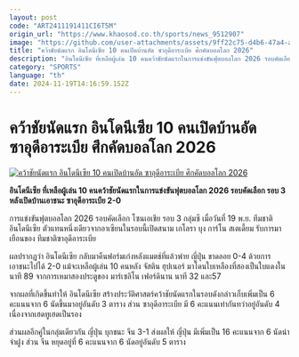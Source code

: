 ```yaml
---
layout: post
code: "ART2411191411CI6T5M"
origin_url: "https://www.khaosod.co.th/sports/news_9512907"
image: "https://github.com/user-attachments/assets/9ff22c75-d4b6-47a4-ac4d-665984fe5b92"
title: "คว้าชัยนัดแรก อินโดนีเซีย 10 คนเปิดบ้านอัด ซาอุดีอาระเบีย ศึกคัดบอลโลก 2026"
description: "อินโดนีเซีย ที่เหลือผู้เล่น 10 คนคว้าชัยนัดแรกในการแข่งขันฟุตบอลโลก 2026 รอบคัดเลือก รอบ 3 หลังเปิดบ้านเอาชนะ ซาอุดีอาระเบีย 2-0"
category: "SPORTS"
language: "th"
date: 2024-11-19T14:16:59.152Z
---
```


# คว้าชัยนัดแรก อินโดนีเซีย 10 คนเปิดบ้านอัด ซาอุดีอาระเบีย ศึกคัดบอลโลก 2026

[![คว้าชัยนัดแรก อินโดนีเซีย 10 คนเปิดบ้านอัด ซาอุดีอาระเบีย ศึกคัดบอลโลก 2026](https://www.khaosod.co.th/wpapp/uploads/2024/11/indonesia-saudi-arabia-6422.jpg "คว้าชัยนัดแรก อินโดนีเซีย 10 คนเปิดบ้านอัด ซาอุดีอาระเบีย ศึกคัดบอลโลก 2026")](https://www.khaosod.co.th/wpapp/uploads/2024/11/indonesia-saudi-arabia-6422.jpg)

**อินโดนีเซีย ที่เหลือผู้เล่น 10 คนคว้าชัยนัดแรกในการแข่งขันฟุตบอลโลก 2026 รอบคัดเลือก รอบ 3 หลังเปิดบ้านเอาชนะ ซาอุดีอาระเบีย 2-0**

การแข่งขันฟุตบอลโลก 2026 รอบคัดเลือก โซนเอเชีย รอบ 3 กลุ่มซี เมื่อวันที่ 19 พ.ย. ทีมชาติอินโดนีเซีย ตัวแทนหนึ่งเดียวจากอาเซียนในรอบนี้เปิดสนาม เกโลรา บุง การ์โน สเตเดี้ยม รับการมาเยือนของ ทีมชาติซาอุดีอาระเบีย

ผลปรากฏว่า อินโดนีเซีย กลับมาคืนฟอร์มเก่งหลังแมตช์ที่แล้วพ่าย ญี่ปุ่น ขาดลอย 0-4 ด้วยการเอาชนะไปได้ 2-0 แม้จะเหลือผู้เล่น 10 คนหลัง จัสติน ฮุปเนอร์ มาโดนใบเหลืองที่สองเป็นใบแดงในนาที 89 จากการเหมาสองประตูของ มาร์เซลิโน เฟอร์ดินาน นาที 32 และ57

จากผลที่เกิดขึ้นทำให้ อินโดนีเซีย สร้างประวัติศาสตร์คว้าชัยนัดแรกในรอบดังกล่าวเก็บเพิ่มเป็น 6 คะแนนจาก 6 นัดขึ้นมาอยู่อันดับ 3 ตาราง ส่วน ซาอุดีอาระเบีย มี 6 คะแนนเท่ากันทว่าอยู่อันดับ 4 เนื่องจากเฮดทูเฮดเป็นรอง

ส่วนผลอีกคู่ในกลุ่มเดียวกัน ญี่ปุ่น บุกชนะ จีน 3-1 ส่งผลให้ ญี่ปุ่น มีเพิ่มเป็น 16 คะแนนจาก 6 นัดนำจ่าฝูง ส่วน จีน หยุดอยู่ที่ 6 คะแนนจาก 6 นัดอยู่อันดับ 5 ตาราง

